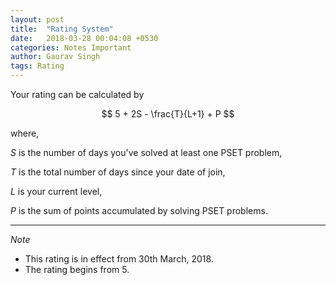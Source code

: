 ```yaml
---
layout: post
title:  "Rating System"
date:   2018-03-28 00:04:08 +0530
categories: Notes Important
author: Gaurav Singh
tags: Rating
---
```


Your rating can be calculated by

$$ 5 + 2S - \frac{T}{L+1} + P $$

where,

$S$ is the number of days you've solved at least one PSET problem,

$T$ is the total number of days since your date of join,

$L$ is your current level,

$P$ is the sum of points accumulated by solving PSET problems.

---

_Note_
* This rating is in effect from 30th March, 2018.
* The rating begins from 5.
